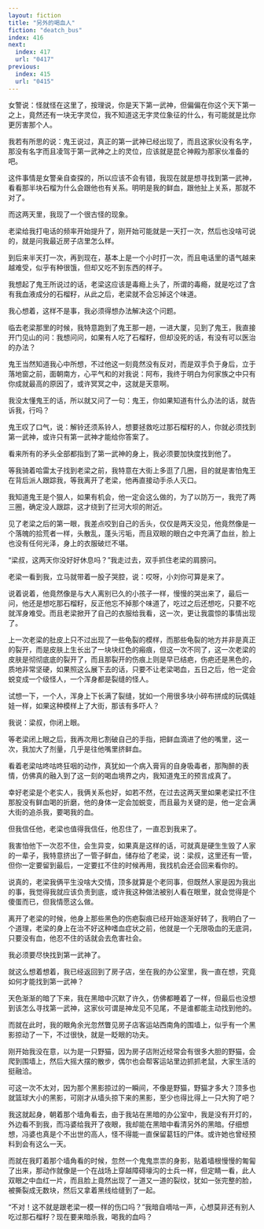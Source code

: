 ```yaml
---
layout: fiction
title: "另外的喝血人"
fiction: "deatch_bus"
index: 416
next:
  index: 417
  url: "0417"
previous:
  index: 415
  url: "0415"
---
```

女警说：怪就怪在这里了，按理说，你是天下第一武神，但偏偏在你这个天下第一之上，竟然还有一块无字灵位，我不知道这无字灵位象征的什么，有可能就是比你更厉害那个人。

我若有所思的说：鬼王说过，真正的第一武神已经出现了，而且这家伙没有名字，那没有名字而且凌驾于第一武神之上的灵位，应该就是昆仑神殿为那家伙准备的吧。

这件事情是女警亲自查探的，所以应该不会有错，我现在就是想寻找到第一武神，看看那半块石榴为什么会跟他也有关系。明明是我的鲜血，跟他扯上关系，那就不对了。

而这两天里，我现了一个很古怪的现象。

老梁给我打电话的频率开始提升了，刚开始可能就是一天打一次，然后也没啥可说的，就是问我最近房子店里怎么样。

到后来半天打一次，再到现在，基本上是一个小时打一次，而且电话里的语气越来越难受，似乎有种很饿，但却又吃不到东西的样子。

我想起了鬼王所说过的话，老梁这应该是毒瘾上头了，所谓的毒瘾，就是吃过了含有我血液成分的石榴籽，从此之后，老梁就不会忘掉这个味道。

我心想着，这样不是事，我必须得想办法解决这个问题。

临去老梁那里的时候，我特意跑到了鬼王那一趟，一进大厦，见到了鬼王，我直接开门见山的问：我想问问，如果有人吃了石榴籽，但却没死的话，有没有可以医治的办法？

鬼王当然知道我心中所想，不过他这一刻竟然没有反对，而是双手负于身后，立于落地窗之前，面朝南方，心平气和的对我说：阿布，我终于明白为何家族之中只有你成就最高的原因了，或许冥冥之中，这就是天意啊。

我没太懂鬼王的话，所以就又问了一句：鬼王，你如果知道有什么办法的话，就告诉我，行吗？

鬼王叹了口气，说：解铃还须系铃人，想要拯救吃过那石榴籽的人，你就必须找到第一武神，或许只有第一武神才能给你答案了。

看来所有的矛头全部都指到了第一武神的身上，我必须要加快度找到他了。

等我骑着哈雷太子找到老梁之前，我特意在大街上多逛了几圈，目的就是害怕鬼王在背后派人跟踪我，等我离开了老梁，他再直接动手杀人灭口。

我知道鬼王是个狠人，如果有机会，他一定会这么做的，为了以防万一，我兜了两三圈，确定没人跟踪，这才绕到了拦河大坝的附近。

见了老梁之后的第一眼，我差点咬到自己的舌头，仅仅是两天没见，他竟然像是一个落魄的拾荒者一样，头散乱，蓬头污垢，而且双眼的眼白之中充满了血丝，脸上也没有任何光泽，身上的衣服破烂不堪。

“梁叔，这两天你没好好休息吗？”我走过去，双手抓住老梁的肩膀问。

老梁一看到我，立马就带着一股子哭腔，说：哎呀，小刘你可算是来了。

说着说着，他竟然像是与大人离别已久的小孩子一样，慢慢的哭出来了，最后一问，他还是想吃那石榴籽，反正他忘不掉那个味道了，吃过之后还想吃，只要不吃就浑身难受。而且老梁掀开了自己的衣服给我看，这一次，更让我震惊的事情出现了。

上一次老梁的肚皮上只不过出现了一些龟裂的模样，而那些龟裂的地方并非是真正的裂开，而是皮肤上生长出了一块块红色的瘢痕，但这一次不同了，这一次老梁的皮肤是彻彻底底的裂开了，而且那裂开的伤痕上则是早已结疤，伤疤还是黑色的，质地非常坚硬，如果照这么展下去的话，只要不让老梁喝血，五日之后，他一定会蜕变成一个级怪人，一个浑身都是裂缝的怪人。

试想一下，一个人，浑身上下长满了裂缝，犹如一个用很多块小碎布拼成的玩偶娃娃一样，如果这种模样上了大街，那该有多吓人？

我说：梁叔，你闭上眼。

等老梁闭上眼之后，我再次用匕割破自己的手指，把鲜血滴进了他的嘴里，这一次，我加大了剂量，几乎是往他嘴里挤鲜血。

看着老梁咕咚咕咚狂咽的动作，真犹如一个病入膏肓的自身吸毒者，那陶醉的表情，仿佛真的融入到了这一刻的喝血境界之内，我知道鬼王的预言成真了。

幸好老梁是个老实人，我俩关系也好，如若不然，在过去这两天里如果老梁扛不住那股没有鲜血喝的折磨，他的身体一定会加蜕变，而且最为关键的是，他一定会满大街的追杀我，要喝我的血。

但我信任他，老梁也值得我信任，他忍住了，一直忍到我来了。

我害怕他下一次忍不住，会生异变，如果真是这样的话，可就真是硬生生毁了人家的一辈子，我特意挤出了一管子鲜血，储存给了老梁，说：梁叔，这里还有一管，但你一定要留到最后，一定要扛不住的时候再用，我找机会还会回来看你的。

说真的，老梁我俩平生没啥大交情，顶多就算是个老同事，但既然人家是因为我出的事，我觉得我就应该负责到底，或许我这种做法被别人看在眼里，就会觉得是个傻蛋而已，但我情愿这么做。

离开了老梁的时候，他身上那些黑色的伤疤裂痕已经开始逐渐好转了，我明白了一个道理，老梁的身上在治不好这种嗜血症状之前，他就是一个无限吸血的无底洞，只要没有血，他忍不住的话就会去危害社会。

我必须要尽快找到第一武神了。

就这么想着想着，我已经返回到了房子店，坐在我的办公室里，我一直在想，究竟如何才能找到第一武神？

天色渐渐的暗了下来，我在黑暗中沉默了许久，仿佛都睡着了一样，但最后也没想到该怎么寻找第一武神，这家伙可谓是神龙见不见尾，不是谁都能主动找到他的。

而就在此时，我的眼角余光忽然瞥见房子店客运站西南角的围墙上，似乎有一个黑影掠动了一下，不过很快，就是一眨眼的功夫。

刚开始我没在意，以为是一只野猫，因为房子店附近经常会有很多大胆的野猫，会爬到围墙上，然后大摇大摆的散步，偶尔也会帮客运站里边抓抓老鼠，大家生活的挺融洽。

可这一次不太对，因为那个黑影掠过的一瞬间，不像是野猫，野猫才多大？顶多也就篮球大小的黑影，可刚才从墙头掠下来的黑影，至少也得比得上一只大狗了吧？

我这就起身，朝着那个墙角看去，由于我站在黑暗的办公室中，我是没有开灯的，外边看不到我，而冯婆给我开了夜眼，我却能在黑暗中看清另外的黑暗。仔细想想，冯婆也真是个不出世的高人，怪不得能一直保留葛钰的尸体。或许她也曾经预料到会有这么一天。

而就在我盯着那个墙角看的时候，忽然一个鬼鬼祟祟的身影，贴着墙根慢慢的匍匐了出来，那动作就像是一个在战场上穿越障碍壕沟的士兵一样，但定睛一看，此人双眼之中血红一片，而且脸上竟然出现了一道又一道的裂纹，犹如一张完整的脸，被撕裂成无数块，然后又拿着黑线给缝到了一起。

“不对！这不就是跟老梁一模一样的伤口吗？”我暗自嘀咕一声，心想莫非还有别人吃过那石榴籽？现在要来暗杀我，喝我的血吗？